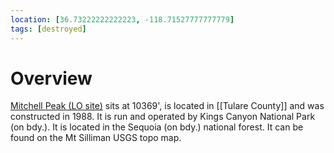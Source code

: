 ```yaml
---
location: [36.73222222222223, -118.71527777777779]
tags: [destroyed]
---
```


# Overview

[Mitchell Peak (LO site)](http://www.peakbagging.com/CALookoutPhotos/MitchellPeak.html) sits at 10369', is located in [[Tulare County]] and was constructed in 1988. It is run and operated by Kings Canyon National Park (on bdy.). It is located in the Sequoia (on bdy.) national forest. It can be found on the Mt Silliman USGS topo map.


